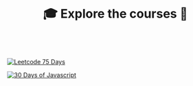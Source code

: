 
<h1 align="center"> 

🎓 Explore the courses 📛

</h1>

</br>

</br>

[![Leetcode 75 Days](https://github.com/user-attachments/assets/211d40b1-e990-4495-a418-e0fb9c5feca3)](https://github.com/Prakhar-002/LEETCODE/tree/main/%F0%9F%93%9A%20Study%20%F0%9F%8E%A7%20Plan%20%F0%9F%91%A8%F0%9F%8F%BB%E2%80%8D%F0%9F%92%BB/%F0%9F%8D%A8%20LeetCode%2075%20-%20%F0%9F%AA%BB%20Ace%20Coding%20Interview)

[![30 Days of Javascript](https://github.com/user-attachments/assets/38fd89c0-87a0-4eb6-b938-2c4a7be620f9)](https://github.com/Prakhar-002/LEETCODE/tree/main/%F0%9F%93%9A%20Study%20%F0%9F%8E%A7%20Plan%20%F0%9F%91%A8%F0%9F%8F%BB%E2%80%8D%F0%9F%92%BB/%F0%9F%93%92%2030%20Days%20of%20JavaScript%20-%20%F0%9F%8C%BB%20Learn%20JS%20Basics)
